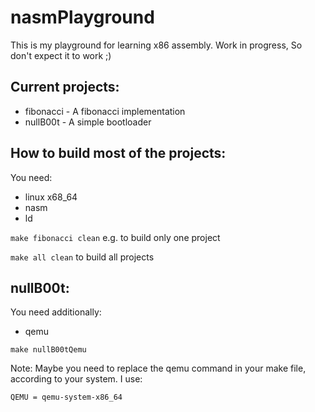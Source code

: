 # nasmPlayground

This is my playground for learning x86 assembly. Work in progress, So don't expect it to work ;)

## Current projects:
* fibonacci - A fibonacci implementation
* nullB00t - A simple bootloader

## How to build most of the projects:
You need:
*  linux x68_64
*  nasm
*  ld 

`make fibonacci clean` e.g. to build only one project

`make all clean` to build all projects

## nullB00t:
You need additionally:
* qemu

`make nullB00tQemu`

Note: Maybe you need to replace the qemu command in your make file, according to your system.
I use:

`QEMU = qemu-system-x86_64`
